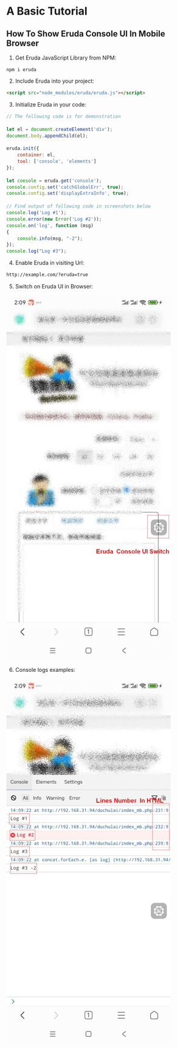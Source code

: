 # A Basic Tutorial

## How To Show Eruda Console UI In Mobile Browser

1. Get Eruda JavaScript Library from NPM:
```
npm i eruda
```

2. Include Eruda into your project:
```HTML
<script src="node_modules/eruda/eruda.js"></script>
```

3. Initialize Eruda in your code:
```JavaScript
// The following code is for demonstration

let el = document.createElement('div');
document.body.appendChild(el);

eruda.init({
    container: el,
    tool: ['console', 'elements']
});

let console = eruda.get('console');
console.config.set('catchGlobalErr', true);
console.config.set('displayExtraInfo', true);

// Find output of following code in screenshots below
console.log('Log #1');
console.error(new Error('Log #2'));
console.on('log', function (msg) 
{
    console.info(msg, "-2");
});
console.log("Log #3");
```

4. Enable Eruda in visiting Url:
```HTML
http://example.com/?eruda=true
```

5. Switch on Eruda UI in Browser:

![Switch on Eruda UI](assets/switch_on_Eruda_UI.jpg)

6. Console logs examples:

![Logs examples](assets/logs_examples.jpg)
